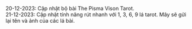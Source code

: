 20-12-2023: Cập nhật bộ bài The Pisma Vison Tarot.  
21-12-2023: Cập nhật tính năng rút nhanh với 1, 3, 6, 9 lá tarot. Mây sẽ gửi lại tên và ảnh của các lá bài.  